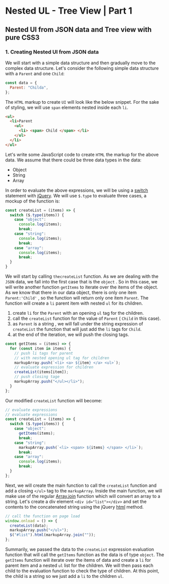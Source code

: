 # Nested UL - Tree View | Part 1

## Nested UI from JSON data and Tree view with pure CSS3

### 1. Creating Nested UI from JSON data

We will start with a simple data structure and then gradually move to the complex data structure. Let's consider the following simple data structure with a `Parent` and one `Child`:

```js
const data = {
  Parent: "Childa",
};
```

The `HTML` markup to create `UI` will look like the below snippet. For the sake of styling, we will use `span` elements nested inside each `li`.

```html
<ul>
  <li>Parent
    <ul>
      <li> <span> Child </span> </li>
    </ul>
  </li>
</ul>
```

Let's write some JavaScript code to create `HTML` the markup for the above data. We assume that there could be three data types in the data:

- Object
- String
- Array

In order to evaluate the above expressions, we will be using a [switch](https://developer.mozilla.org/en-US/docs/Web/JavaScript/Reference/Statements/switch) statement with [jQuery](https://jquery.com/). We will use `$.type` to evaluate three cases, a mockup of the function is:

```js
const createList = (items) => {
  switch ($.type(items)) {
    case "object":
      console.log(items);
      break;
    case "string":
      console.log(items);
      break;
    case "array":
      console.log(items);
      break;
  }
}
```

We will start by calling `thecreateList` function. As we are dealing with the `JSON` data, we fall into the first case that is the `object` . So in this case, we will write another function `getItems` to iterate over the items of the object. As we know that there in our data object, there is only one item `Parent:'Child'` , so the function will return only one item `Parent`. The function will create a `li` parent item with nested `ul` for its children.

1. create `li` for the `Parent` with an opening `ul` tag for the children.
2. call the `createList` function for the value of `Parent` ( `Child` in this case).
3. as `Parent` is a string , we will fall under the string expression of `createList` the function that will just add the `li` tags for `Child`.
4. at the end of the iteration, we will push the closing tags.

```js
const getItems = (items) => {
  for (const item in items) {
    // push li tags for parent
    // with nested opening ul tag for children
    markupArray.push(`<li> <a> ${item} </a> <ul>`);
    // evaluate expression for children
    createList(items[item]);
    // push closing tage
    markupArray.push("</ul></li>");
  }
};
```

Our modified `createList` function will become:

```js
// evaluate expressions
// evaluate expressions
const createList = (items) => {
  switch ($.type(items)) {
    case "object":
      getItems(items);
      break;
    case "string":
      markupArray.push(`<li> <span> ${items} </span> </li>`);
      break;
    case "array":
      console.log(items);
      break;
  }
};
```

Next, we will create the main function to call the `createList` function and add a closing `</ul>` tag to the `markupArray`. Inside the main function, we will make use of the regular [Array.join](https://developer.mozilla.org/en-US/docs/Web/JavaScript/Reference/Global_Objects/Array/join) function which will convert an array to a string. Let's create a div element `<div id="list"></div>` and set the contents to the concatenated string using the jQuery [html](https://api.jquery.com/html/) method.

```js
// call the function on page load
window.onload = () => {
  createList(data);
  markupArray.push("</ul>");
  $("#list").html(markupArray.join(""));
};
```

Summarily, we passed the data to the `createList` expression evaluation function that will call the `getItems` function as the data is of type `object`. The `getItems` function will iterate over the items of data and create a `li` for parent item and a nested `ul` list for the children. We will then pass each child to the evaluation function to check the type of children. At this point, the child is a string so we just add a `li` to the children `ul`.
